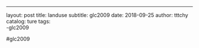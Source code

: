 ---
layout:   post
title:    landuse
subtitle:   glc2009
date:   2018-09-25
author:     tttchy
catalog:    ture
tags:    
      -glc2009

#glc2009
